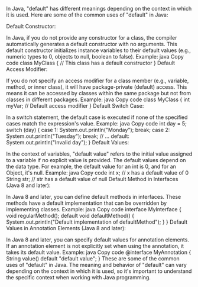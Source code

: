 In Java, "default" has different meanings depending on the context in which it is used. Here are some of the common uses of "default" in Java:

Default Constructor:

In Java, if you do not provide any constructor for a class, the compiler automatically generates a default constructor with no arguments. This default constructor initializes instance variables to their default values (e.g., numeric types to 0, objects to null, boolean to false).
Example:
java
Copy code
class MyClass {
// This class has a default constructor
}
Default Access Modifier:

If you do not specify an access modifier for a class member (e.g., variable, method, or inner class), it will have package-private (default) access. This means it can be accessed by classes within the same package but not from classes in different packages.
Example:
java
Copy code
class MyClass {
int myVar; // Default access modifier
}
Default Switch Case:

In a switch statement, the default case is executed if none of the specified cases match the expression's value.
Example:
java
Copy code
int day = 5;
switch (day) {
case 1:
System.out.println("Monday");
break;
case 2:
System.out.println("Tuesday");
break;
// ...
default:
System.out.println("Invalid day");
}
Default Values:

In the context of variables, "default value" refers to the initial value assigned to a variable if no explicit value is provided. The default values depend on the data type. For example, the default value for an int is 0, and for an Object, it's null.
Example:
java
Copy code
int x; // x has a default value of 0
String str; // str has a default value of null
Default Method in Interfaces (Java 8 and later):

In Java 8 and later, you can define default methods in interfaces. These methods have a default implementation that can be overridden by implementing classes.
Example:
java
Copy code
interface MyInterface {
void regularMethod();
default void defaultMethod() {
System.out.println("Default implementation of defaultMethod");
}
}
Default Values in Annotation Elements (Java 8 and later):

In Java 8 and later, you can specify default values for annotation elements. If an annotation element is not explicitly set when using the annotation, it takes its default value.
Example:
java
Copy code
@interface MyAnnotation {
String value() default "default value";
}
These are some of the common uses of "default" in Java. The meaning and behavior of "default" can vary depending on the context in which it is used, so it's important to understand the specific context when working with Java programming.
